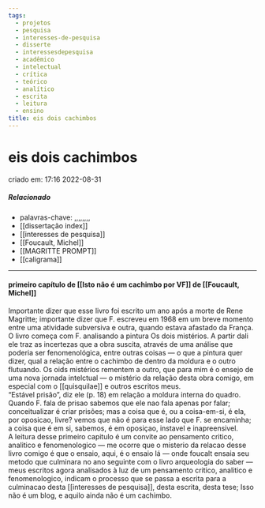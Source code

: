 ```yaml
---
tags:
  - projetos
  - pesquisa
  - interesses-de-pesquisa
  - disserte
  - interessesdepesquisa
  - acadêmico
  - intelectual
  - crítica
  - teórico
  - analítico
  - escrita
  - leitura
  - ensino
title: eis dois cachimbos
---
```


# eis dois cachimbos

criado em: 17:16 2022-08-31

##### Relacionado

- palavras-chave: ,,,,,,,,
- [[dissertação index]]
- [[interesses de pesquisa]]
- [[Foucault, Michel]]
- [[MAGRITTE PROMPT]]
- [[caligrama]]

---

#### primeiro capítulo de [[Isto não é um cachimbo por VF]] de [[Foucault, Michel]]

Importante dizer que esse livro foi escrito um ano após a morte de Rene Magritte; importante dizer que F. escreveu em 1968 em um breve momento entre uma atividade subversiva e outra, quando estava afastado da França.  
O livro começa com F. analisando a pintura Os dois mistérios. A partir dali ele traz as incertezas que a obra suscita, através de uma análise que poderia ser fenomenológica, entre outras coisas — o que a pintura quer dizer, qual a relação entre o cachimbo de dentro da moldura e o outro flutuando. Os oids mistérios rementem a outro, que para mim é o ensejo de uma nova jornada intelctual — o mistério da relação desta obra comigo, em especial com o [[quisquilae]] e outros escritos meus.  
“Estável prisão”, diz ele (p. 18) em relação a moldura interna do quadro. Quando F. fala de prisao sabemos que ele nao fala apenas por falar; conceitualizar é criar prisões; mas a coisa que é, ou a coisa-em-si, é ela, por oposicao, livre? vemos que não é para esse lado que F. se encaminha; a coisa que é em si, sabemos, é em oposiçao, instavel e inapreensivel.  
A leitura desse primeiro capitulo é um convite ao pensamento critico, analitico e fenomenologico — me ocorre que o misterio da relacao desse livro comigo é que o ensaio, aqui, é o ensaio lá — onde foucalt ensaia seu metodo que culminara no ano seguinte com o livro arqueologia do saber — meus escritos agora analisados à luz de um pensamento critico, analitico e fenomenologico, indicam o processo que se passa a escrita para a culminacao desta [[interesses de pesquisa]], desta escrita, desta tese; Isso não é um blog, e aquilo ainda não é um cachimbo.
